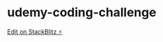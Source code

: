 # udemy-coding-challenge

[Edit on StackBlitz ⚡️](https://stackblitz.com/edit/udemy-coding-challenge)